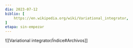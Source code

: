 ```yaml
---
dia: 2023-07-12
biblio: [
	https://en.wikipedia.org/wiki/Variational_integrator,
]
etapa: sin-empezar
---
```










![[Variational integrator/Índice#Archivos]]